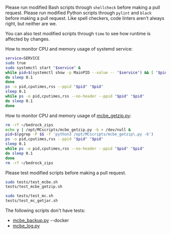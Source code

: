 Please run modified Bash scripts through `shellcheck` before making a pull request.
Please run modified Python scripts through `pylint` and `black` before making a pull request.
Like spell checkers, code linters aren't always right, but neither are we.

You can also test modified scripts through `time` to see how runtime is affected by changes.

How to monitor CPU and memory usage of systemd service:
```bash
service=SERVICE
sudo true
sudo systemctl start "$service" &
while pid=$(systemctl show -p MainPID --value -- "$service") && [ "$pid" = 0 ]
do sleep 0.1
done
ps -o pid,cputimes,rss --ppid "$pid" "$pid"
sleep 0.1
while ps -o pid,cputimes,rss --no-header --ppid "$pid" "$pid"
do sleep 0.1
done
```
How to monitor CPU and memory usage of [mcbe_getzip.py](src/mcbe_getzip.py):
```bash
rm -rf ~/bedrock_zips
echo y | /opt/MCscripts/mcbe_getzip.py -b > /dev/null &
pid=$(pgrep -P $$ -f 'python3 /opt/MCscripts/mcbe_getzip\.py -b')
ps -o pid,cputimes,rss --ppid "$pid" "$pid"
sleep 0.1
while ps -o pid,cputimes,rss --no-header --ppid "$pid" "$pid"
do sleep 0.1
done
rm -rf ~/bedrock_zips
```
Please test modified scripts before making a pull request.
```bash
sudo tests/test_mcbe.sh
tests/test_mcbe_getzip.sh

sudo tests/test_mc.sh
tests/test_mc_getjar.sh
```
The following scripts don't have tests:
- [mcbe_backup.py](src/mcbe_backup.py) --docker
- [mcbe_log.py](src/mcbe_log.py)
